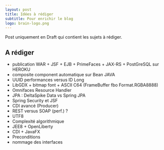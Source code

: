 ```yaml
---
layout: post
title: Idées à rédiger
subtitle: Pour enrichir le blog
logo: brain-logo.png
---
```


Post uniquement en Draft qui contient les sujets à rédiger.

## A rédiger

* publication WAR + JSF + EJB + PrimeFaces + JAX-RS + PostGreSQL sur HEROKU
* composite component automatique sur Bean JAVA
* UUID performances versus ID Long
* LibGDX + bitmap font + ASCII C64 (FrameBuffer fbo Format.RGBA8888)
* Omnifaces Resource Handler
* JPA : DeltaSpike Data vs Spring JPA
* Spring Security et JSF
* CDI avancé (Producer)
* REST versus SOAP (perf.) ?
* UTF8
* Complexité algorithmique
* JEE8 + OpenLiberty
* CDI + JavaFX
* Preconditions
* nommage des interfaces